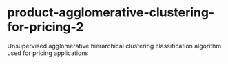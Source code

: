 # product-agglomerative-clustering-for-pricing-2
Unsupervised agglomerative hierarchical clustering classification algorithm used for pricing applications
